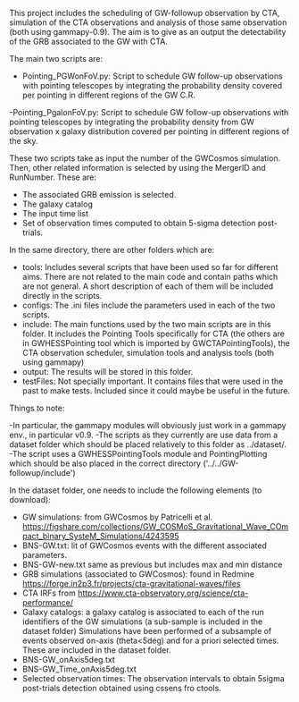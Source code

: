 This project includes the scheduling of GW-followup observation by CTA, simulation of the CTA observations and analysis of those same observation (both using  gammapy-0.9). The aim is to  give as an output the detectability of the GRB associated to the GW with CTA. 

The main two scripts are: 

- Pointing_PGWonFoV.py: Script to schedule GW follow-up observations with pointing telescopes by integrating the probability density covered per pointing in different regions of the GW C.R. 

-Pointing_PgalonFoV.py: Script to schedule GW follow-up observations with pointing telescopes by integrating the probability density from GW observation x galaxy distribution covered per pointing in different regions of the sky.

These two scripts take as input the number of the GWCosmos simulation. Then, other related information is selected by using the MergerID and RunNumber. These are:

- The associated GRB emission is selected. 
- The galaxy catalog
- The input time list
- Set of observation times computed to obtain 5-sigma detection post-trials.

In the same directory, there are other folders which are:
 
- tools: Includes several scripts that have been used so far for different aims. There are not related to the main code and contain paths which are not general. A short description of each of them will be included directly in the scripts.
- configs: The .ini files include the parameters used in each of the two scripts.
- include: The main functions used by the two main scripts are in this folder. It includes the Pointing Tools specifically for CTA (the others are in GWHESSPointing tool which is imported by GWCTAPointingTools), the CTA observation scheduler, simulation tools and analysis tools (both using gammapy)
- output: The results will be stored in this folder.
- testFiles: Not specially important. It contains files that were used in the past to make tests. Included since it could maybe be useful in the future.

Things to note: 

-In particular, the gammapy modules will obviously just work in a gammapy env., in particular v0.9.
-The scripts as they currently are use data from a dataset folder which should be placed relatively to this folder as  ../dataset/. 
-The script uses a GWHESSPointingTools module and PointingPlotting which should be also placed in the correct directory ('../../GW-followup/include')

In the dataset folder, one needs to include the following elements (to download):
- GW simulations: from GWCosmos by Patricelli et al. https://figshare.com/collections/GW_COSMoS_Gravitational_Wave_COmpact_binary_SysteM_Simulations/4243595
- BNS-GW.txt: lit of GWCosmos events with the different associated parameters.
- BNS-GW-new.txt same as previous but includes max and min distance
- GRB simulations (associated to GWCosmos): found in Redmine https://forge.in2p3.fr/projects/cta-gravitational-waves/files 
- CTA IRFs from https://www.cta-observatory.org/science/cta-performance/
- Galaxy catalogs: a galaxy catalog is associated to each of the run identifiers of the GW simulations (a sub-sample is included in the dataset folder) 
Simulations have been performed of a subsample of events observed on-axis (theta<5deg) and for a priori selected times. These are included in the dataset folder.
- BNS-GW_onAxis5deg.txt
- BNS-GW_Time_onAxis5deg.txt
- Selected observation times: The observation intervals to obtain 5sigma post-trials detection obtained using cssens fro ctools.

